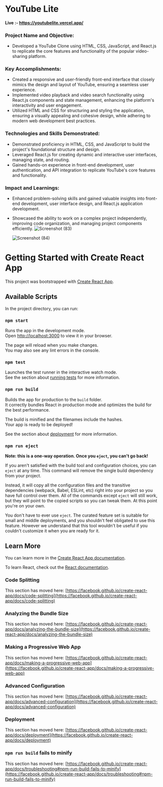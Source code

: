 #  YouTube Lite
#### Live :- https://youtubelite.vercel.app/

### Project Name and Objective: 
* Developed a YouTube Clone using HTML, CSS, JavaScript, and React.js to replicate the core features and functionality of the popular video-sharing platform.
### Key Accomplishments: 
* Created a responsive and user-friendly front-end interface that closely mimics the design and layout of YouTube, ensuring a seamless user experience.
* Implemented video playback and video search functionality using React.js components and state management, enhancing the platform's interactivity and user engagement.
* Utilized HTML and CSS for structuring and styling the application, ensuring a visually appealing and cohesive design, while adhering to modern web development best practices.
### Technologies and Skills Demonstrated: 
* Demonstrated proficiency in HTML, CSS, and JavaScript to build the project's foundational structure and design.
* Leveraged React.js for creating dynamic and interactive user interfaces, managing state, and routing.
* Gained hands-on experience in front-end development, user authentication, and API integration to replicate YouTube's core features and functionality.
### Impact and Learnings: 
* Enhanced problem-solving skills and gained valuable insights into front-end development, user interface design, and React.js application development.
* Showcased the ability to work on a complex project independently, improving code organization, and managing project components efficiently.
  ![Screenshot (83)](https://github.com/brahmanand09/YouTube_Lite/assets/123508275/29474425-c507-4fae-a6de-de6b695bd3eb)

  ![Screenshot (84)](https://github.com/brahmanand09/YouTube_Lite/assets/123508275/ccb564f2-8a7a-45e1-b209-297de923af02)



# Getting Started with Create React App

This project was bootstrapped with [Create React App](https://github.com/facebook/create-react-app).

## Available Scripts

In the project directory, you can run:

### `npm start`

Runs the app in the development mode.\
Open [http://localhost:3000](http://localhost:3000) to view it in your browser.

The page will reload when you make changes.\
You may also see any lint errors in the console.

### `npm test`

Launches the test runner in the interactive watch mode.\
See the section about [running tests](https://facebook.github.io/create-react-app/docs/running-tests) for more information.

### `npm run build`

Builds the app for production to the `build` folder.\
It correctly bundles React in production mode and optimizes the build for the best performance.

The build is minified and the filenames include the hashes.\
Your app is ready to be deployed!

See the section about [deployment](https://facebook.github.io/create-react-app/docs/deployment) for more information.

### `npm run eject`

**Note: this is a one-way operation. Once you `eject`, you can't go back!**

If you aren't satisfied with the build tool and configuration choices, you can `eject` at any time. This command will remove the single build dependency from your project.

Instead, it will copy all the configuration files and the transitive dependencies (webpack, Babel, ESLint, etc) right into your project so you have full control over them. All of the commands except `eject` will still work, but they will point to the copied scripts so you can tweak them. At this point you're on your own.

You don't have to ever use `eject`. The curated feature set is suitable for small and middle deployments, and you shouldn't feel obligated to use this feature. However we understand that this tool wouldn't be useful if you couldn't customize it when you are ready for it.

## Learn More

You can learn more in the [Create React App documentation](https://facebook.github.io/create-react-app/docs/getting-started).

To learn React, check out the [React documentation](https://reactjs.org/).

### Code Splitting

This section has moved here: [https://facebook.github.io/create-react-app/docs/code-splitting](https://facebook.github.io/create-react-app/docs/code-splitting)

### Analyzing the Bundle Size

This section has moved here: [https://facebook.github.io/create-react-app/docs/analyzing-the-bundle-size](https://facebook.github.io/create-react-app/docs/analyzing-the-bundle-size)

### Making a Progressive Web App

This section has moved here: [https://facebook.github.io/create-react-app/docs/making-a-progressive-web-app](https://facebook.github.io/create-react-app/docs/making-a-progressive-web-app)

### Advanced Configuration

This section has moved here: [https://facebook.github.io/create-react-app/docs/advanced-configuration](https://facebook.github.io/create-react-app/docs/advanced-configuration)

### Deployment

This section has moved here: [https://facebook.github.io/create-react-app/docs/deployment](https://facebook.github.io/create-react-app/docs/deployment)

### `npm run build` fails to minify

This section has moved here: [https://facebook.github.io/create-react-app/docs/troubleshooting#npm-run-build-fails-to-minify](https://facebook.github.io/create-react-app/docs/troubleshooting#npm-run-build-fails-to-minify)
